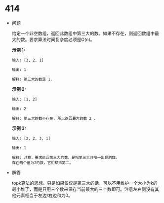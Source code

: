 # 414

* 问题

  给定一个非空数组，返回此数组中第三大的数。如果不存在，则返回数组中最大的数。要求算法时间复杂度必须是O(n)。

  **示例 1:**

  ```
  输入: [3, 2, 1]

  输出: 1

  解释: 第三大的数是 1.

  ```

  **示例 2:**

  ```
  输入: [1, 2]

  输出: 2

  解释: 第三大的数不存在, 所以返回最大的数 2 .

  ```

  **示例 3:**

  ```
  输入: [2, 2, 3, 1]

  输出: 1

  解释: 注意，要求返回第三大的数，是指第三大且唯一出现的数。
  存在两个值为2的数，它们都排第二。
  ```

* 解答

  topk算法的思想。只是如果仅仅是第三大的话，可以不用维护一个大小为k的最小堆了，而是只用三个数来保存当前最大的三个数即可。注意左右侧没有其他元素相当于左边/右边和为0。